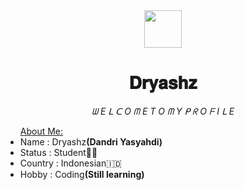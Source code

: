 <div align="center">
  <img src="https://iili.io/JdBUxQs.md.png" width="60" height="60">
  <h1>𝐃𝐫𝐲𝐚𝐬𝐡𝐳</h1>
  <i>ᗯ E ᒪ ᑕ O ᗰ E  T O ᗰ Y ᑭ ᖇ O ᖴ I ᒪ E</i>
</div>
<ul><u>About Me:</u>
  <li>Name : Dryashz<b>(Dandri Yasyahdi)</b></li>
  <li>Status : Student🧑‍🎓</li>
  <li>Country : Indonesian🇮🇩</li>
  <li>Hobby : Coding<strong>(Still learning)</strong></li>
</ul>
